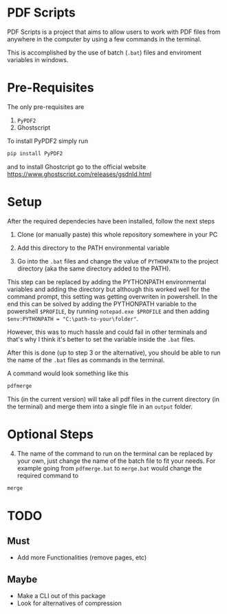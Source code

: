 # PDF Scripts

PDF Scripts is a project that aims to allow users to work with PDF files from anywhere in the computer by using a few commands in the terminal.

This is accomplished by the use of batch (`.bat`) files and enviroment variables in windows.

# Pre-Requisites

The only pre-requisites are

1. `PyPDF2`
2. Ghostscript

To install PyPDF2 simply run

```bash
pip install PyPDF2
```

and to install Ghostcript go to the official website https://www.ghostscript.com/releases/gsdnld.html

# Setup

After the required dependecies have been installed, follow the next steps

1. Clone (or manually paste) this whole repository somewhere in your PC

2. Add this directory to the PATH environmental variable

3. Go into the `.bat` files and change the value of `PYTHONPATH` to the project directory (aka the same directory added to the PATH).

This step can be replaced by adding the PYTHONPATH environmental variables and adding the directory but although this worked well for the command prompt, this setting was getting overwriten in powershell. In the end this can be solved by adding the PYTHONPATH variable to the powershell `$PROFILE`, by running `notepad.exe $PROFILE` and then adding `$env:PYTHONPATH = "C:\path-to-your\folder"`.

However, this was to much hassle and could fail in other terminals and that's why I think it's better to set the variable inside the `.bat` files.

After this is done (up to step 3 or the alternative), you should be able to run the name of the `.bat` files as commands in the terminal.

A command would look something like this

```bash
pdfmerge
```

This (in the current version) will take all pdf files in the current directory (in the terminal) and merge them into a single file in an `output` folder.

# Optional Steps

4. The name of the command to run on the terminal can be replaced by your own, just change the name of the batch file to fit your needs. For example going from `pdfmerge.bat` to `merge.bat` would change the required command to

```bash
merge
```

# TODO

## Must

-   Add more Functionalities (remove pages, etc)

## Maybe

-   Make a CLI out of this package
-   Look for alternatives of compression
